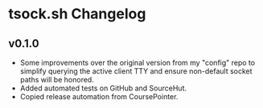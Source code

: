# tsock.sh Changelog

## v0.1.0

- Some improvements over the original version from my "config" repo to
  simplify querying the active client TTY and ensure non-default socket paths
  will be honored.
- Added automated tests on GitHub and SourceHut.
- Copied release automation from CoursePointer.
